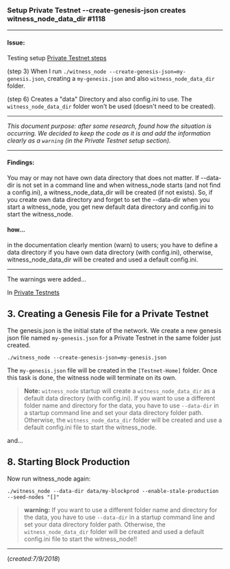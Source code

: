 ### Setup Private Testnet --create-genesis-json creates witness_node_data_dir #1118

***

#### Issue:

Testing setup [Private Testnet steps](https://developers.gph.ai/en/latest/development/testnets/private_testnet.html)

(step 3) When I run `./witness_node --create-genesis-json=my-genesis.json`, creating a `my-genesis.json` and also `witness_node_data_dir` folder.

(step 6) Creates a "data" Directory and also config.ini to use. The `witness_node_data_dir` folder won't be used (doesn't need to be created).

***
*This document purpose: after some research, found how the situation is occurring. We decided to keep the code as it is and add the information clearly as a `warning` (in the Private Testnet setup section).*

***



#### Findings:
You may or may not have own data directory that does not matter. If --data-dir is not set in a command line and when witness_node starts (and not find a config.ini), a witness_node_data_dir will be created (if not exists). So, if you create own data directory and forget to set the --data-dir when you start a witness_node, you get new default data directory and config.ini to start the witness_node.

#### how...
in the documentation clearly mention (warn) to users; you have to define a data directory if you have own data directory (with config.ini), otherwise, witness_node_data_dir will be created and used a default config.ini.

***

The warnings were added...

In [Private Testnets](https://developers.gph.ai/en/latest/development/testnets/private_testnet.html#genesis-file)

## 3. Creating a Genesis File for a Private Testnet

The genesis.json is the initial state of the network. We create a new genesis json file named `my-genesis.json` for a Private Testnet in the same folder just created.

    ./witness_node --create-genesis-json=my-genesis.json

The `my-genesis.json` file will be created in the `[Testnet-Home]` folder. Once this task is done, the witness node will terminate on its own. 

> **Note:** `witness_node` startup will create a `witness_node_data_dir` as a default data directory (with config.ini). If you want to use a different folder name and directory for the data, you have to use `--data-dir` in a startup command line and set your data directory folder path. Otherwise, the `witness_node_data_dir` folder will be created and use a default config.ini file to start the witness_node.

and...


## 8. Starting Block Production

Now run witness_node again:

    ./witness_node --data-dir data/my-blockprod --enable-stale-production --seed-nodes "[]"

> **warning:** If you want to use a different folder name and directory for the data, you have to use `--data-dir` in a startup command line and set your data directory folder path. Otherwise, the `witness_node_data_dir` folder will be created and used a default config.ini file to start the witness_node!!

***
  
(*created:7/9/2018*)
